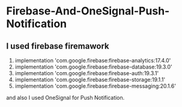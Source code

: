 # Firebase-And-OneSignal-Push-Notification

I used firebase firemawork 
---------------------------
1)  implementation 'com.google.firebase:firebase-analytics:17.4.0'
2)  implementation 'com.google.firebase:firebase-database:19.3.0'
3)  implementation 'com.google.firebase:firebase-auth:19.3.1'
4)  implementation 'com.google.firebase:firebase-storage:19.1.1'
5)  implementation 'com.google.firebase:firebase-messaging:20.1.6'


and also I used OneSignal for Push Notification. 
